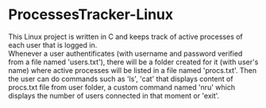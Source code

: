 # ProcessesTracker-Linux

This Linux project is written in C and keeps track of active processes of each user that is logged in.  
Whenever a user authentificates (with username and password verified from a file named 'users.txt'), there will be a folder created for it (with user's name) where active processes will be listed in a file named 'procs.txt'. 
Then the user can do commands such as 'ls', 'cat' that displays content of procs.txt file from user folder, a custom command named 'nru' which displays the number of users connected in that moment or 'exit'. 
